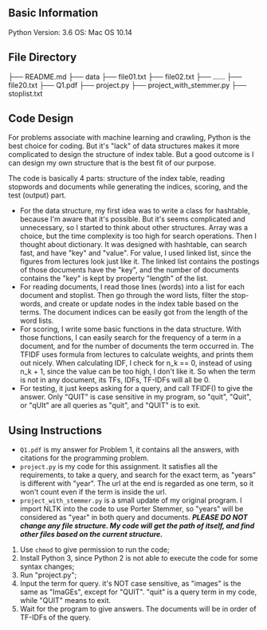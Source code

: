 ## Basic Information
Python Version: 3.6
OS:  Mac OS 10.14

## File Directory
├── README.md
├── data
            ├── file01.txt
            ├── file02.txt
            ├── ......
            ├── file20.txt
├── Q1.pdf
├── project.py
├── project_with_stemmer.py
├── stoplist.txt

## Code Design
For problems associate with machine learning and crawling, Python is the best choice for coding. But it's "lack" of data structures makes it more complicated to design the structure of index table. But a good outcome is I can design my own structure that is the best fit of our purpose.

The code is basically 4 parts: structure of the index table, reading stopwords and documents while generating the indices, scoring, and the test (output) part.
+ For the data structure, my first idea was to write a class for hashtable, because I'm aware that it's possible. But it's seems complicated and unnecessary, so I started to think about other structures. Array was a choice, but the time complexity is too high for search operations. Then I thought about dictionary. It was designed with hashtable, can search fast, and have "key" and "value". For value, I used linked list, since the figures from lectures look just like it. The linked list contains the postings of those documents have the "key", and the number of documents contains the "key" is kept by property "length" of the list. 
+ For reading documents, I read those lines (words) into a list for each document and stoplist. Then go through the word lists, filter the stop-words, and create or update nodes in the index table based on the terms. The document indices can be easily got from the length of the word lists.
+ For scoring, I write some basic functions in the data structure. With those functions, I can easily search for the frequency of a term in a document, and for the number of documents the term occurred in. The TFIDF uses formula from lectures to calculate weights, and prints them out nicely. When calculating IDF, I check for n_k == 0, instead of using n_k + 1, since the value can be too high, I don't like it. So when the term is not in any document, its TFs, IDFs, TF-IDFs will all be 0.
+ For testing, it just keeps asking for a query, and call TFIDF() to give the answer. Only "QUIT" is case sensitive in my program, so "quit", "Quit", or "qUIt" are all queries as "quit", and "QUIT" is to exit.

## Using Instructions
+ `Q1.pdf` is my answer for Problem 1, it contains all the answers, with citations for the programming problem.
+ `project.py` is my code for this assignment. It satisfies all the requirements, to take a query, and search for the exact term, as "years" is different with "year". The url at the end is regarded as one term, so it won't count even if the term is inside the url.
+ `project_with_stemmer.py` is a small update of my original program. I import NLTK into the code to use Porter Stemmer, so "years" will be considered as "year" in both query and documents.
***PLEASE DO NOT change any file structure. My code will get the path of itself, and find other files based on the current structure.***
1. Use `chmod` to give permission to run the code;
2. Install Python 3, since Python 2 is not able to execute the code for some syntax changes;
3. Run "project.py";
4. Input the term for query. it's NOT case sensitive, as "images" is the same as "ImaGEs", except for "QUIT". "quit" is a query term in my code, while "QUIT" means to exit.
5. Wait for the program to give answers. The documents will be in order of TF-IDFs of the query.
